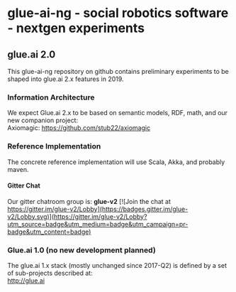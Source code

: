 # glue-ai-ng - social robotics software - nextgen experiments

## glue.ai 2.0 
This glue-ai-ng repository on github contains preliminary experiments to be shaped into glue.ai 2.x features in 2019.
### Information Architecture 
We expect Glue.ai 2.x to be based on semantic models, RDF, math, and our new companion project: \
Axiomagic:  https://github.com/stub22/axiomagic
### Reference Implementation
The concrete reference implementation will use Scala, Akka, and probably maven.
#### Gitter Chat
Our gitter chatroom group is: **glue-v2**
[![Join the chat at https://gitter.im/glue-v2/Lobby](https://badges.gitter.im/glue-v2/Lobby.svg)](https://gitter.im/glue-v2/Lobby?utm_source=badge&utm_medium=badge&utm_campaign=pr-badge&utm_content=badge)
### Glue.ai 1.0 (no new development planned)
The glue.ai 1.x stack (mostly unchanged since 2017-Q2) is defined by a set of sub-projects described at: \
http://glue.ai

